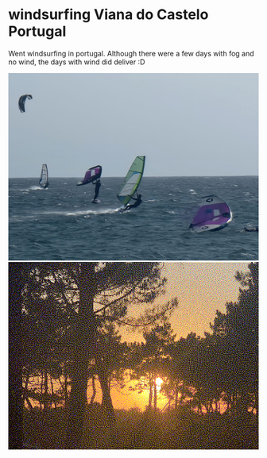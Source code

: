 # windsurfing Viana do Castelo Portugal

Went windsurfing in portugal. Although there were a few days with fog and no
wind, the days with wind did deliver :D

</pre>
<div style="width: 100%" align=center>
<div> <img src="./windsurf.jpg"></img> </div>
<div> <img src="./sun.jpg"></img> </div>
</div>
</pre>
<p style="clear: both"></p>
